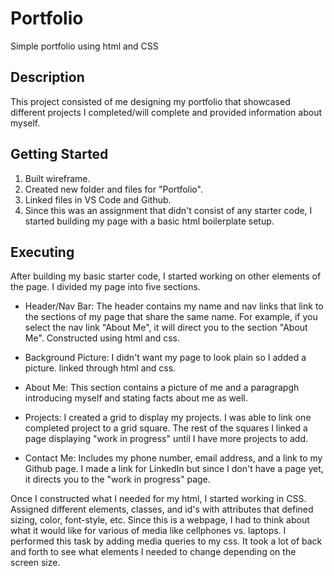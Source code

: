 # Portfolio

Simple portfolio using html and CSS 

## Description

This project consisted of me designing my portfolio that showcased different projects I completed/will complete and provided information about myself.

## Getting Started

1. Built wireframe.
2. Created new folder and files for "Portfolio".
3. Linked files in VS Code and Github.
2. Since this was an assignment that didn't consist of any starter code, I started building my page with a basic html boilerplate setup.

## Executing

After building my basic starter code, I started working on other elements of the page. I divided my page into five sections.
    
* Header/Nav Bar: The header contains my name and nav links that link to the sections of my page that share the same name. For example, if you select the nav link "About Me", it will direct you to the section "About Me". Constructed using html and css.

* Background Picture: I didn't want my page to look plain so I added a picture. linked through html and css.

* About Me: This section contains a picture of me and a paragrapgh introducing myself and stating facts about me as well.

* Projects: I created a grid to display my projects. I was able to link one completed project to a grid square. The rest of the squares I linked a page displaying "work in progress" until I have more projects to add.

* Contact Me: Includes my phone number, email address, and a link to my Github page. I made a link for LinkedIn but since I don't have a page yet, it directs you to the "work in progress" page.

Once I constructed what I needed for my html, I started working in CSS. Assigned different elements, classes, and id's with attributes that defined sizing, color, font-style, etc. Since this is a webpage, I had to think about what it would like for various of media like cellphones vs. laptops. I performed this task by adding media queries to my css. It took a lot of back and forth to see what elements I needed to change depending on the screen size.



